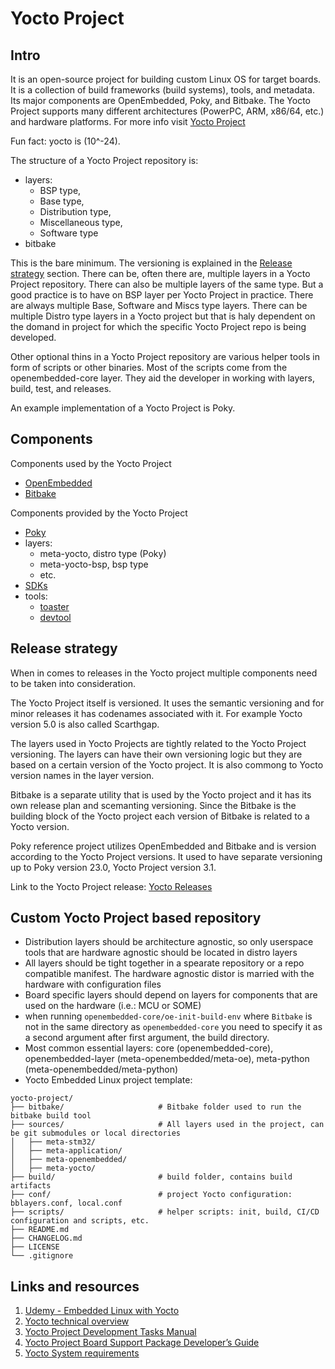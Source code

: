 # Yocto Project

## Intro

It is an open-source project for building custom Linux OS for target boards.
It is a collection of build frameworks (build systems), tools, and metadata. 
Its major components are OpenEmbedded, Poky, and Bitbake. The Yocto Project 
supports many different architectures (PowerPC, ARM, x86/64, etc.) and hardware
platforms. For more info visit [Yocto Project](https://www.yoctoproject.org/)

Fun fact: yocto is (10^-24).

The structure of a Yocto Project repository is:
- layers:
    - BSP type, 
    - Base type, 
    - Distribution type, 
    - Miscellaneous type,
    - Software type
- bitbake

This is the bare minimum. The versioning is explained in the [Release strategy](#release-strategy) 
section. There can be, often there are, multiple layers in a Yocto Project 
repository. There can also be multiple layers of the same type.
But a good practice is to have on BSP layer per Yocto Project in practice.
There are always multiple Base, Software and Miscs type layers.
There can be multiple Distro type layers in a Yocto project but that is 
haly dependent on the domand in project for which the specific Yocto 
Project repo is being developed. 

Other optional thins in a Yocto Project repository are various helper tools
in form of scripts or other binaries. Most of the scripts come from the 
openembedded-core layer. They aid the developer in working with layers,
build, test, and releases.

An example implementation of a Yocto Project is Poky.

## Components

Components used by the Yocto Project
- [OpenEmbedded](./openembedded.md)
- [Bitbake](./bitbake.md)

Components provided by the Yocto Project
- [Poky](./poky.md)
- layers:
    - meta-yocto, distro type (Poky)
    - meta-yocto-bsp, bsp type
    - etc.
- [SDKs](./sdk.md)
- tools:
    - [toaster](./toaster.md)
    - [devtool](./devtool.md)

## Release strategy

When in comes to releases in the Yocto project multiple components need to be 
taken into consideration.

The Yocto Project itself is versioned. It uses the semantic
versioning and for minor releases it has codenames associated with it. For 
example Yocto version 5.0 is also called Scarthgap.

The layers used in Yocto Projects are tightly related to the Yocto Project 
versioning. The layers can have their own versioning logic but they are based 
on a certain version of the Yocto project. It is also commong to Yocto version
names in the layer version.

Bitbake is a separate utility that is used by the Yocto project and it has its 
own release plan and scemanting versioning. Since the Bitbake is the building 
block of the Yocto project each version of Bitbake is related to a Yocto
version.

Poky reference project utilizes OpenEmbedded and Bitbake and is version 
according to the Yocto Project versions. It used to have separate versioning 
up to Poky version 23.0, Yocto Project version 3.1. 

Link to the Yocto Project release: [Yocto Releases](https://wiki.yoctoproject.org/wiki/Releases)

## Custom Yocto Project based repository

- Distribution layers should be architecture agnostic, so only userspace tools 
that are hardware agnostic should be located in distro layers
- All layers should be tight together in a spearate repository or a repo 
compatible manifest. The hardware agnostic distor is married with the hardware 
with configuration files
- Board specific layers should depend on layers for components that are used 
on the hardware (i.e.: MCU or SOME)
- when running `openembedded-core/oe-init-build-env` where `Bitbake` is not in 
the same directory as `openembedded-core` you need to specify it as a second 
argument after first argument, the build directory.
- Most common essential layers: core (openembedded-core), openembedded-layer 
(meta-openembedded/meta-oe), meta-python (meta-openembedded/meta-python)
- Yocto Embedded Linux project template:

```
yocto-project/
├── bitbake/                     # Bitbake folder used to run the bitbake build tool 
├── sources/                     # All layers used in the project, can be git submodules or local directories
│   ├── meta-stm32/
│   ├── meta-application/
│   ├── meta-openembedded/
│   ├── meta-yocto/
├── build/                       # build folder, contains build artifacts
├── conf/                        # project Yocto configuration: bblayers.conf, local.conf
├── scripts/                     # helper scripts: init, build, CI/CD configuration and scripts, etc.
├── README.md 
├── CHANGELOG.md 
├── LICENSE
└── .gitignore

```

## Links and resources

1. [Udemy - Embedded Linux with Yocto](https://www.udemy.com/course/embedded-linux-using-yocto/learn/lecture/21952330#overview)
2. [Yocto technical overview](https://www.yoctoproject.org/development/technical-overview/)
3. [Yocto Project Development Tasks Manual](https://docs.yoctoproject.org/dev-manual/index.html)
4. [Yocto Project Board Support Package Developer’s Guide](https://docs.yoctoproject.org/bsp-guide/index.html)
5. [Yocto System requirements](https://docs.yoctoproject.org/ref-manual/system-requirements.html)

